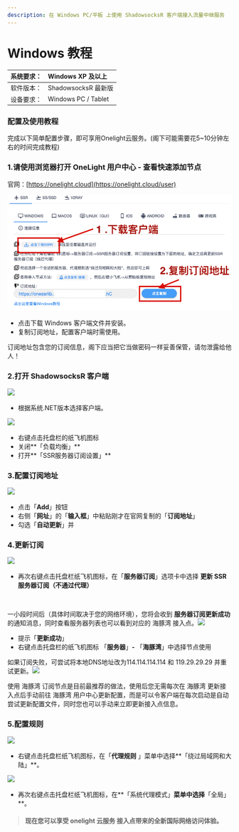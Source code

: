 ```yaml
---
description: 在 Windows PC/平板 上使用 ShadowsocksR 客户端接入流量中继服务
---
```


# Windows 教程



| 系统要求： | Windows XP 及以上 |
| :--- | :--- |
| 软件版本： | ShadowsocksR 最新版 |
| 设备要求： | Windows PC / Tablet |

### 配置及使用教程 <a id="pei-zhi-ji-shi-yong-jiao-cheng"></a>

完成以下简单配置步骤，即可享用Onelight云服务。\(阁下可能需要花5~10分钟左右的时间完成教程\)

### 1.请使用浏览器打开 OneLight 用户中心 - 查看快速添加节点 <a id="1-qing-shi-yong-liu-lan-qi-da-kai-hai-tun-wan-yong-hu-zhong-xin-cha-kan-kuai-su-tian-jia-jie-dian"></a>

官网：[https://onelight.cloud](https://onelight.cloud/user)

![](.gitbook/assets/ping-mu-kuai-zhao-20190921-17.07.21min%20%281%29.png)

* 点击下载 Windows 客户端文件并安装。
* 复制订阅地址，配置客户端时需使用。

订阅地址包含您的订阅信息，阁下应当把它当做密码一样妥善保管，请勿泄露给他人！

### 2.打开 ShadowsocksR 客户端 <a id="2-da-kai-shadowsocksr-ke-hu-duan"></a>

![](https://blobscdn.gitbook.com/v0/b/gitbook-28427.appspot.com/o/assets%2F-LHgUdk_QhV-zuTXQKHC%2F-LduLndLAczsC-RAJKUw%2F-Ldu5NrsJ3SEdAMmTwig%2Fimage.png?alt=media&token=36cbae2a-ba98-47c1-896e-2da62d7316d7)

* 根据系统.NET版本选择客户端。

![](https://blobscdn.gitbook.com/v0/b/gitbook-28427.appspot.com/o/assets%2F-LHgUdk_QhV-zuTXQKHC%2F-LduLndLAczsC-RAJKUw%2F-Ldu4KhMxTy0zgNlHC2z%2Fimage.png?alt=media&token=022645e1-08aa-4c19-920a-50b1ea9db823)

* 右键点击托盘栏的纸飞机图标
* 关闭**「负载均衡」**
* 打开**「SSR服务器订阅设置」**

### 3.配置订阅地址 <a id="3-pei-zhi-ding-yue-di-zhi"></a>

![](https://blobscdn.gitbook.com/v0/b/gitbook-28427.appspot.com/o/assets%2F-LHgUdk_QhV-zuTXQKHC%2F-LduLndLAczsC-RAJKUw%2F-LduHVo3qk_OJRi34CPa%2Fimage.png?alt=media&token=19ca378d-5f7c-46c6-b959-5c2e6a8c88cc)

* 点击「**Add**」按钮
* 右侧「**网址**」的「**输入框**」中粘贴刚才在官网复制的「**订阅地址**」
* 勾选「**自动更新**」并

### 4.更新订阅 <a id="4-geng-xin-ding-yue"></a>

![](https://blobscdn.gitbook.com/v0/b/gitbook-28427.appspot.com/o/assets%2F-LHgUdk_QhV-zuTXQKHC%2F-LHju-C3DvSf03Duf6ia%2F-LHjwdN1jCAw7xF31pwM%2Fimage.png?alt=media&token=ca929e23-8005-426e-8584-b8e619f8386a)

* 再次右键点击托盘栏纸飞机图标，在「**服务器订阅**」选项卡中选择 **更新 SSR 服务器订阅（不通过代理）**

**​**

一小段时间后（具体时间取决于您的网络环境），您将会收到 **服务器订阅更新成功** 的通知消息，同时查看服务器列表也可以看到对应的 海豚湾 接入点。![](https://blobscdn.gitbook.com/v0/b/gitbook-28427.appspot.com/o/assets%2F-LHgUdk_QhV-zuTXQKHC%2F-LduV-qgB0twbT36DgTx%2F-LduV7erX4WRGY7XqDyN%2Fimage.png?alt=media&token=a345be46-83df-4a1d-9052-4c090522cef4)

* 提示「**更新成功**」
* 右键点击托盘栏的纸飞机图标 「**服务器**」**-** 「**海豚湾**」中选择节点使用

如果订阅失败，可尝试将本地DNS地址改为114.114.114.114 和 119.29.29.29 并重试更新。![](https://blobscdn.gitbook.com/v0/b/gitbook-28427.appspot.com/o/assets%2F-LHgUdk_QhV-zuTXQKHC%2F-LduLndLAczsC-RAJKUw%2F-LduKBR4Kg5-puxIshZ2%2Fimage.png?alt=media&token=f2fa6b87-f8b0-48c3-ae1e-4c71cd09329a)

使用 海豚湾 订阅节点是目前最推荐的做法，使用后您无需每次在 海豚湾 更新接入点后手动前往 海豚湾 用户中心更新配置，而是可以令客户端在每次启动是自动尝试更新配置文件，同时您也可以手动来立即更新接入点信息。

### 5.配置规则 <a id="5-pei-zhi-gui-ze"></a>

![](https://blobscdn.gitbook.com/v0/b/gitbook-28427.appspot.com/o/assets%2F-LHgUdk_QhV-zuTXQKHC%2F-LHju-C3DvSf03Duf6ia%2F-LHjxV56a0ud3b0hrdVf%2Fimage.png?alt=media&token=7a666212-bdfc-4d13-a42b-08582a330fbf)

* 右键点击托盘栏纸飞机图标，在「**代理规则** 」菜单中选择**「绕过局域网和大陆」**。

![](https://blobscdn.gitbook.com/v0/b/gitbook-28427.appspot.com/o/assets%2F-LHgUdk_QhV-zuTXQKHC%2F-LHju-C3DvSf03Duf6ia%2F-LHjxhUml0Lx85YlzPwo%2Fimage.png?alt=media&token=84afa9a1-e9b7-4c61-8dce-fdeccd560fcd)

* 再次右键点击托盘栏纸飞机图标，在**「系统代理模式」**菜单中选择**「全局」**。

> #### 现在您可以享受 onelight 云服务 接入点带来的全新国际网络访问体验。 <a id="xian-zai-nin-ke-yi-xiang-shou-hai-tun-wan-yun-fu-wu-jie-ru-dian-dai-lai-de-quan-xin-guo-ji-wang-luo-fang-wen-ti-yan"></a>



